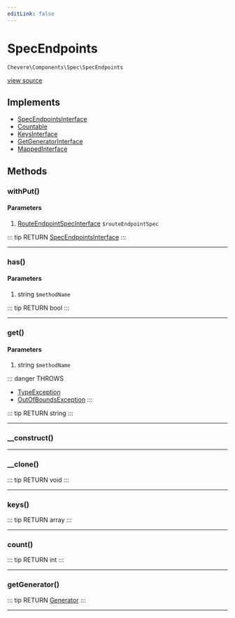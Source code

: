 ```yaml
---
editLink: false
---
```


# SpecEndpoints

`Chevere\Components\Spec\SpecEndpoints`

[view source](https://github.com/chevere/chevere/blob/master/src/Chevere/Components/Spec/SpecEndpoints.php)

## Implements

- [SpecEndpointsInterface](../../Interfaces/Spec/SpecEndpointsInterface.md)
- [Countable](https://www.php.net/manual/class.countable)
- [KeysInterface](../../Interfaces/DataStructure/KeysInterface.md)
- [GetGeneratorInterface](../../Interfaces/DataStructure/GetGeneratorInterface.md)
- [MappedInterface](../../Interfaces/DataStructure/MappedInterface.md)

## Methods

### withPut()

#### Parameters

1. [RouteEndpointSpecInterface](../../Interfaces/Spec/Specs/RouteEndpointSpecInterface.md) `$routeEndpointSpec`

::: tip RETURN
[SpecEndpointsInterface](../../Interfaces/Spec/SpecEndpointsInterface.md)
:::

---

### has()

#### Parameters

1. string `$methodName`

::: tip RETURN
bool
:::

---

### get()

#### Parameters

1. string `$methodName`

::: danger THROWS
- [TypeException](../../Exceptions/Core/TypeException.md) 
- [OutOfBoundsException](../../Exceptions/Core/OutOfBoundsException.md) 
:::

::: tip RETURN
string
:::

---

### __construct()

---

### __clone()

::: tip RETURN
void
:::

---

### keys()

::: tip RETURN
array
:::

---

### count()

::: tip RETURN
int
:::

---

### getGenerator()

::: tip RETURN
[Generator](https://www.php.net/manual/class.generator)
:::

---
